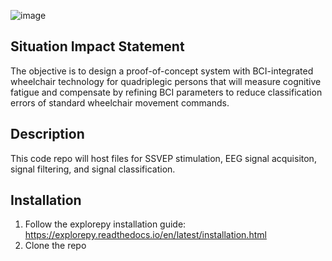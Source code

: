 ![image](https://user-images.githubusercontent.com/47435952/200955114-f659fc55-7e4c-4f24-a0ee-d32de3b95df9.png)

## Situation Impact Statement
The objective is to design a proof-of-concept system with BCI-integrated wheelchair technology for quadriplegic persons that will measure cognitive fatigue and compensate by refining BCI parameters to reduce classification errors of standard wheelchair movement
commands.

## Description

This code repo will host files for SSVEP stimulation, EEG signal acquisiton, signal filtering, and signal classification.

## Installation
1. Follow the explorepy installation guide: https://explorepy.readthedocs.io/en/latest/installation.html
2. Clone the repo
